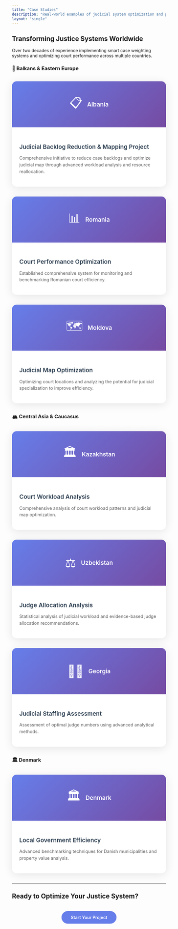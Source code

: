 ```yaml
---
title: "Case Studies"
description: "Real-world examples of judicial system optimization and public sector efficiency improvements across 15+ countries."
layout: "single"
---
```


<style>
.cases-grid { display: grid; grid-template-columns: repeat(auto-fit, minmax(350px, 1fr)); gap: 2rem; margin: 2rem 0; }
.case-card { background: white; border-radius: 15px; box-shadow: 0 5px 30px rgba(0,0,0,0.1); overflow: hidden; transition: transform 0.3s ease; cursor: pointer; }
.case-card:hover { transform: translateY(-8px); box-shadow: 0 15px 50px rgba(0,0,0,0.15); }
.case-image { height: 150px; background: linear-gradient(135deg, #667eea 0%, #764ba2 100%); display: flex; align-items: center; justify-content: center; color: white; }
.country-icon { font-size: 2.5rem; margin-right: 1rem; }
.country-name { font-size: 1.2rem; font-weight: 600; }
.case-content { padding: 1.5rem; }
.case-title { font-size: 1.2rem; color: #2c3e50; margin-bottom: 0.8rem; font-weight: 600; }
.case-description { color: #666; font-size: 0.9rem; line-height: 1.5; }
.section-title { font-size: 2rem; color: #2c3e50; margin: 3rem 0 1rem 0; border-bottom: 3px solid #667eea; padding-bottom: 0.5rem; }

/* Modal Styles */
.modal { display: none; position: fixed; z-index: 10000; left: 0; top: 0; width: 100%; height: 100%; background-color: rgba(0,0,0,0.8); backdrop-filter: blur(5px); }
.modal-content { background-color: white; margin: 5% auto; padding: 0; border-radius: 15px; width: 90%; max-width: 800px; max-height: 85vh; overflow-y: auto; position: relative; animation: modalSlideIn 0.3s ease-out; }
@keyframes modalSlideIn { from { opacity: 0; transform: translateY(-50px); } to { opacity: 1; transform: translateY(0); } }
.modal-header { background: linear-gradient(135deg, #667eea 0%, #764ba2 100%); color: white; padding: 2rem; border-radius: 15px 15px 0 0; position: relative; }
.modal-close { position: absolute; top: 1rem; right: 1rem; background: rgba(255,255,255,0.2); border: none; color: white; font-size: 1.5rem; width: 40px; height: 40px; border-radius: 50%; cursor: pointer; transition: background 0.3s ease; }
.modal-close:hover { background: rgba(255,255,255,0.3); }
.modal-visual { text-align: center; margin-bottom: 1rem; }
.modal-icon { font-size: 2.5rem; margin-bottom: 0.5rem; }
.modal-country { font-size: 1rem; font-weight: 600; opacity: 0.9; }
.modal-title { font-size: 1.8rem; margin-bottom: 0.5rem; }
.modal-body { padding: 2rem; }
.modal-section { margin-bottom: 2rem; }
.modal-section h4 { color: #2c3e50; margin-bottom: 1rem; font-size: 1.2rem; }
.modal-list { list-style: none; padding: 0; }
.modal-list li { padding: 0.3rem 0; padding-left: 1.5rem; position: relative; color: #666; }
.modal-list li:before { content: "→"; position: absolute; left: 0; color: #667eea; font-weight: bold; }
.modal-impact { background: #f8f9fa; padding: 1.5rem; border-radius: 10px; border-left: 4px solid #667eea; }
.modal-link { display: inline-block; margin-top: 1rem; padding: 0.7rem 1.5rem; background: #667eea; color: white; text-decoration: none; border-radius: 25px; font-weight: 600; transition: all 0.3s ease; }
.modal-link:hover { background: #5a6fd8; transform: translateY(-2px); }
@media (max-width: 768px) { .cases-grid { grid-template-columns: 1fr; } .modal-content { width: 95%; margin: 2% auto; } .modal-header, .modal-body { padding: 1.5rem; } }
</style>

## Transforming Justice Systems Worldwide

Over two decades of experience implementing smart case weighting systems and optimizing court performance across multiple countries.

### 🏰 Balkans & Eastern Europe

<div class="cases-grid">
<div class="case-card" onclick="openModal('albania')">
<div class="case-image">
<span class="country-icon">📋</span>
<span class="country-name">Albania</span>
</div>
<div class="case-content">
<h4 class="case-title">Judicial Backlog Reduction & Mapping Project</h4>
<p class="case-description">Comprehensive initiative to reduce case backlogs and optimize judicial map through advanced workload analysis and resource reallocation.</p>
</div>
</div>

<div class="case-card" onclick="openModal('romania')">
<div class="case-image">
<span class="country-icon">📊</span>
<span class="country-name">Romania</span>
</div>
<div class="case-content">
<h4 class="case-title">Court Performance Optimization</h4>
<p class="case-description">Established comprehensive system for monitoring and benchmarking Romanian court efficiency.</p>
</div>
</div>

<div class="case-card" onclick="openModal('moldova')">
<div class="case-image">
<span class="country-icon">🗺️</span>
<span class="country-name">Moldova</span>
</div>
<div class="case-content">
<h4 class="case-title">Judicial Map Optimization</h4>
<p class="case-description">Optimizing court locations and analyzing the potential for judicial specialization to improve efficiency.</p>
</div>
</div>
</div>

### 🏔️ Central Asia & Caucasus

<div class="cases-grid">
<div class="case-card" onclick="openModal('kazakhstan')">
<div class="case-image">
<span class="country-icon">🏛️</span>
<span class="country-name">Kazakhstan</span>
</div>
<div class="case-content">
<h4 class="case-title">Court Workload Analysis</h4>
<p class="case-description">Comprehensive analysis of court workload patterns and judicial map optimization.</p>
</div>
</div>

<div class="case-card" onclick="openModal('uzbekistan')">
<div class="case-image">
<span class="country-icon">⚖️</span>
<span class="country-name">Uzbekistan</span>
</div>
<div class="case-content">
<h4 class="case-title">Judge Allocation Analysis</h4>
<p class="case-description">Statistical analysis of judicial workload and evidence-based judge allocation recommendations.</p>
</div>
</div>

<div class="case-card" onclick="openModal('georgia')">
<div class="case-image">
<span class="country-icon">👩‍⚖️</span>
<span class="country-name">Georgia</span>
</div>
<div class="case-content">
<h4 class="case-title">Judicial Staffing Assessment</h4>
<p class="case-description">Assessment of optimal judge numbers using advanced analytical methods.</p>
</div>
</div>
</div>

### 🏛️ Denmark

<div class="cases-grid">
<div class="case-card" onclick="openModal('denmark')">
<div class="case-image">
<span class="country-icon">🏛️</span>
<span class="country-name">Denmark</span>
</div>
<div class="case-content">
<h4 class="case-title">Local Government Efficiency</h4>
<p class="case-description">Advanced benchmarking techniques for Danish municipalities and property value analysis.</p>
</div>
</div>
</div>

<!-- Modals -->
<div id="albania-modal" class="modal">
<div class="modal-content">
<div class="modal-header">
<button class="modal-close" onclick="closeModal('albania')">&times;</button>
<div class="modal-visual">
<div class="modal-icon">📋</div>
<div class="modal-country">Albania</div>
</div>
<h3 class="modal-title">Judicial Backlog Reduction & Mapping Project</h3>
</div>
<div class="modal-body">
<div class="modal-section">
<h4>Project Overview</h4>
<p>Led comprehensive initiative to reduce case backlogs and optimize judicial map in Albanian courts through advanced workload analysis and strategic resource reallocation.</p>
</div>
<div class="modal-section">
<h4>Key Deliverables</h4>
<ul class="modal-list">
<li>Smart case weighting system implementation</li>
<li>Judicial map optimization and court restructuring</li>
<li>Resource allocation optimization</li>
<li>Performance monitoring framework design</li>
<li>Backlog reduction strategy development</li>
</ul>
</div>
<div class="modal-impact">
<h4>Impact & Results</h4>
<ul class="modal-list">
<li>Significant reduction in case processing times</li>
<li>Optimized court structure and accessibility</li>
<li>Enhanced performance monitoring capabilities</li>
</ul>
</div>
</div>
</div>
</div>

<div id="romania-modal" class="modal">
<div class="modal-content">
<div class="modal-header">
<button class="modal-close" onclick="closeModal('romania')">&times;</button>
<div class="modal-visual">
<div class="modal-icon">📊</div>
<div class="modal-country">Romania</div>
</div>
<h3 class="modal-title">Court Performance Optimization Project</h3>
</div>
<div class="modal-body">
<div class="modal-section">
<h4>Project Overview</h4>
<p>Led team of six international experts to establish comprehensive system for monitoring and benchmarking Romanian court efficiency, enabling better resource allocation and performance improvement.</p>
</div>
<div class="modal-section">
<h4>System Development</h4>
<ul class="modal-list">
<li>Performance measurement frameworks design</li>
<li>Benchmarking methodologies implementation</li>
<li>Resource allocation models development</li>
<li>Pilot court testing and validation</li>
</ul>
</div>
<div class="modal-impact">
<h4>Long-term Impact</h4>
<ul class="modal-list">
<li>Systematic performance monitoring across all courts</li>
<li>Evidence-based resource allocation decisions</li>
<li>Improved court efficiency metrics and transparency</li>
</ul>
</div>
<a href="https://courtoptimization.wixsite.com/ewmi/papers" class="modal-link" target="_blank">View Conference Papers</a>
</div>
</div>
</div>

<div id="moldova-modal" class="modal">
<div class="modal-content">
<div class="modal-header">
<button class="modal-close" onclick="closeModal('moldova')">&times;</button>
<div class="modal-visual">
<div class="modal-icon">🗺️</div>
<div class="modal-country">Moldova</div>
</div>
<h3 class="modal-title">Judicial Map Optimization & Court Specialization</h3>
</div>
<div class="modal-body">
<div class="modal-section">
<h4>Project Overview</h4>
<p>Dual project focusing on optimizing court locations and analyzing the potential of judicial specialization to improve efficiency and access to justice throughout Moldova.</p>
</div>
<div class="modal-section">
<h4>Project Components</h4>
<ul class="modal-list">
<li>Geographic optimization of the judicial map</li>
<li>Feasibility study for administrative courts</li>
<li>Judicial specialization analysis</li>
<li>Implementation roadmap creation</li>
</ul>
</div>
<div class="modal-impact">
<h4>Reform Impact</h4>
<ul class="modal-list">
<li>Optimized court structure and improved accessibility</li>
<li>Enhanced judicial specialization capabilities</li>
<li>More efficient resource allocation</li>
</ul>
</div>
<a href="https://www.justice.gov.md/public/files/file/reforma_sectorul_justitiei/pilonstudiu1/Studiu_Optimiz_Hartii_Jud_-_CRJM-2014_en_2.pdf" class="modal-link" target="_blank">View Study</a>
</div>
</div>
</div>

<div id="kazakhstan-modal" class="modal">
<div class="modal-content">
<div class="modal-header">
<button class="modal-close" onclick="closeModal('kazakhstan')">&times;</button>
<div class="modal-visual">
<div class="modal-icon">🏛️</div>
<div class="modal-country">Kazakhstan</div>
</div>
<h3 class="modal-title">Court Workload Analysis & Judicial Map Optimization</h3>
</div>
<div class="modal-body">
<div class="modal-section">
<h4>Project Overview</h4>
<p>Strategic analysis of court workload patterns and judicial map optimization to improve access to justice and resource efficiency across Kazakhstan's extensive court system.</p>
</div>
<div class="modal-section">
<h4>Key Components</h4>
<ul class="modal-list">
<li>Nationwide court workload assessment using smart case weighting</li>
<li>Geographic accessibility analysis for remote regions</li>
<li>Resource allocation modeling and optimization</li>
<li>Policy recommendations for judicial reform</li>
</ul>
</div>
<div class="modal-impact">
<h4>Strategic Impact</h4>
<ul class="modal-list">
<li>Enhanced access to justice across all regions</li>
<li>Optimized court structure and geographic distribution</li>
<li>Evidence-based policy framework for future reforms</li>
</ul>
</div>
</div>
</div>
</div>

<div id="uzbekistan-modal" class="modal">
<div class="modal-content">
<div class="modal-header">
<button class="modal-close" onclick="closeModal('uzbekistan')">&times;</button>
<div class="modal-visual">
<div class="modal-icon">⚖️</div>
<div class="modal-country">Uzbekistan</div>
</div>
<h3 class="modal-title">Judicial Workload Analysis & Judge Allocation</h3>
</div>
<div class="modal-body">
<div class="modal-section">
<h4>Project Overview</h4>
<p>Comprehensive analysis of judicial workload patterns and development of evidence-based recommendations for optimal judge allocation across the Uzbekistan court system.</p>
</div>
<div class="modal-section">
<h4>Methodology</h4>
<ul class="modal-list">
<li>Advanced statistical analysis of court data</li>
<li>Smart case weighting algorithm development</li>
<li>Comparative benchmarking with international standards</li>
<li>Performance indicator framework design</li>
</ul>
</div>
<div class="modal-impact">
<h4>Key Outcomes</h4>
<ul class="modal-list">
<li>Data-driven judge allocation recommendations</li>
<li>Improved understanding of workload distribution patterns</li>
<li>Framework for ongoing performance monitoring</li>
</ul>
</div>
</div>
</div>
</div>

<div id="georgia-modal" class="modal">
<div class="modal-content">
<div class="modal-header">
<button class="modal-close" onclick="closeModal('georgia')">&times;</button>
<div class="modal-visual">
<div class="modal-icon">👩‍⚖️</div>
<div class="modal-country">Georgia</div>
</div>
<h3 class="modal-title">Assessment of Judicial Staffing Needs</h3>
</div>
<div class="modal-body">
<div class="modal-section">
<h4>Project Overview</h4>
<p>Comprehensive assessment of the optimal number of judges needed across Georgian courts, using advanced analytical methods to determine staffing requirements and resource allocation.</p>
</div>
<div class="modal-section">
<h4>Analysis Components</h4>
<ul class="modal-list">
<li>Detailed workload measurement and analysis</li>
<li>International benchmarking studies</li>
<li>Case complexity weighting systems</li>
<li>Future demand projections</li>
</ul>
</div>
<div class="modal-impact">
<h4>Key Results</h4>
<ul class="modal-list">
<li>Evidence-based staffing recommendations</li>
<li>Cost-benefit analysis of different scenarios</li>
<li>Long-term planning framework development</li>
</ul>
</div>
<a href="https://ewmi-ruleoflawgeo.org/uploads/files/4566AssessmentoftheneedforjudgesinGeorgia-ENG.pdf.pdf" class="modal-link" target="_blank">View Report</a>
</div>
</div>
</div>

<div id="denmark-modal" class="modal">
<div class="modal-content">
<div class="modal-header">
<button class="modal-close" onclick="closeModal('denmark')">&times;</button>
<div class="modal-visual">
<div class="modal-icon">🏛️</div>
<div class="modal-country">Denmark</div>
</div>
<h3 class="modal-title">Local Government Efficiency Analysis</h3>
</div>
<div class="modal-body">
<div class="modal-section">
<h4>Project Overview</h4>
<p>Multi-year collaboration with Copenhagen Business School applying advanced benchmarking techniques to Danish local governments and analyzing how service quality impacts property values.</p>
</div>
<div class="modal-section">
<h4>Research Areas</h4>
<ul class="modal-list">
<li>Municipal service delivery efficiency analysis</li>
<li>Property value impact assessment</li>
<li>Best practice identification across municipalities</li>
<li>Performance benchmarking methodologies</li>
</ul>
</div>
<div class="modal-impact">
<h4>Key Publications</h4>
<ul class="modal-list">
<li>"Efficiency in Danish Local Governments: What Sets the Best Apart"</li>
<li>"Service Delivery and Efficiency: A Comprehensive Approach"</li>
<li>"The Impact of Local Government Services on House Prices"</li>
</ul>
</div>
<a href="https://en.rockwoolfonden.dk/publications/" class="modal-link" target="_blank">View Publications</a>
</div>
</div>
</div>

---

## Ready to Optimize Your Justice System?

<div style="text-align: center; margin: 3rem 0;">
<a href="/contact/" style="background: #667eea; color: white; padding: 12px 30px; border-radius: 30px; text-decoration: none; font-weight: 600;">Start Your Project</a>
</div>

<script>
function openModal(country) {
    document.getElementById(country + '-modal').style.display = 'block';
    document.body.style.overflow = 'hidden';
}

function closeModal(country) {
    document.getElementById(country + '-modal').style.display = 'none';
    document.body.style.overflow = 'auto';
}

window.onclick = function(event) {
    if (event.target.classList.contains('modal')) {
        event.target.style.display = 'none';
        document.body.style.overflow = 'auto';
    }
}

document.addEventListener('keydown', function(event) {
    if (event.key === 'Escape') {
        const modals = document.querySelectorAll('.modal');
        modals.forEach(modal => {
            if (modal.style.display === 'block') {
                modal.style.display = 'none';
                document.body.style.overflow = 'auto';
            }
        });
    }
});
</script>